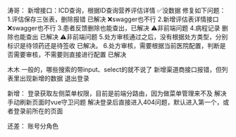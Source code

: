 涛哥：
新增接口：ICD查询，根据ID查询营养评估详情         ✅没数据
修复如下问题： 1.评估保存三张表，删除报错 已解决      ❌swagger也不行
2.新增评估表详情接口                             ❌swagger也不行
3.患者反馈删除也能查出，已解决                    ⚠️非前端问题
4.病程记录 删除也能查出 已解决                    ⚠️非前端问题
5.处方审核通过之后，没有根据处方类型，分别标识是待领药还是待签收  已解决。
6.处方审核，需要根据当前医院配置，判断是否需要审核，不需要则直接进行配置 已解决

木木
一般的，哪些搜索的带input、select的就不说了
新增渠道商接口报错，但列表里出现新增的数据
退出登录


新增：
登录获取左侧菜单权限，目前是前端分路由，因为做菜单管理来不及
解决手动刷新页面时vue守卫问题
解决登录后直接进入404问题，默认进入第一个，或者登录前所在的页面

还差：
账号分角色
